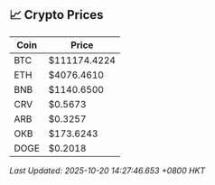 ## 📈 Crypto Prices

| Coin | Price |
| ---- | ----- |
| BTC | $111174.4224 |
| ETH | $4076.4610 |
| BNB | $1140.6500 |
| CRV | $0.5673 |
| ARB | $0.3257 |
| OKB | $173.6243 |
| DOGE | $0.2018 |

_Last Updated: 2025-10-20 14:27:46.653 +0800 HKT_